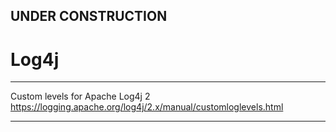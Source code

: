 

## UNDER CONSTRUCTION

# Log4j

---

Custom levels for Apache Log4j 2
https://logging.apache.org/log4j/2.x/manual/customloglevels.html

---

